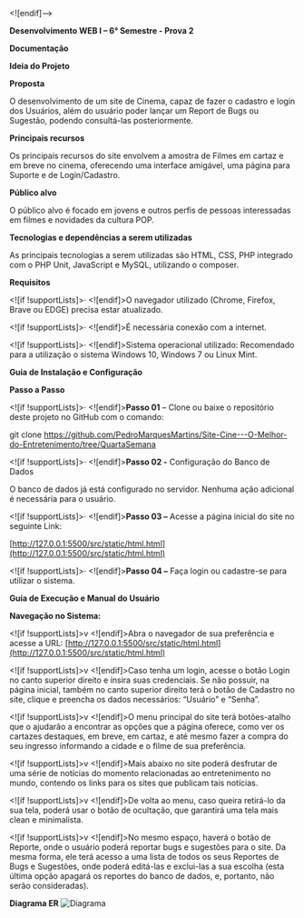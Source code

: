 <![endif]-->

**Desenvolvimento WEB I – 6° Semestre - Prova 2**

**Documentação**

**Ideia do Projeto**

**Proposta**

O desenvolvimento de um site de Cinema, capaz de fazer o cadastro e login dos Usuários, além do usuário poder lançar um Report de Bugs ou Sugestão, podendo consultá-las posteriormente.

**Principais recursos**

Os principais recursos do site envolvem a amostra de Filmes em cartaz e em breve no cinema, oferecendo uma interface amigável, uma página para Suporte e de Login/Cadastro.

**Público alvo**

O público alvo é focado em jovens e outros perfis de pessoas interessadas em filmes e novidades da cultura POP.

**Tecnologias e dependências a serem utilizadas**

As principais tecnologias a serem utilizadas são HTML, CSS, PHP integrado com o PHP Unit, JavaScript e MySQL, utilizando o composer.

**Requisitos**

<![if !supportLists]>· <![endif]>O navegador utilizado (Chrome, Firefox, Brave ou EDGE) precisa estar atualizado.

<![if !supportLists]>· <![endif]>É necessária conexão com a internet.

<![if !supportLists]>· <![endif]>Sistema operacional utilizado: Recomendado para a utilização o sistema Windows 10, Windows 7 ou Linux Mint.

**Guia de Instalação e Configuração**

**Passo a Passo**

<![if !supportLists]>· <![endif]>**Passo 01** – Clone ou baixe o repositório deste projeto no GitHub com o comando:

git clone <https://github.com/PedroMarquesMartins/Site-Cine---O-Melhor-do-Entretenimento/tree/QuartaSemana>

<![if !supportLists]>· <![endif]>**Passo 02 -** Configuração do Banco de Dados

O banco de dados já está configurado no servidor. Nenhuma ação adicional é necessária para o usuário.

<![if !supportLists]>· <![endif]>**Passo 03 –** Acesse a página inicial do site no seguinte Link:

[http://127.0.0.1:5500/src/static/html.html](http://127.0.0.1:5500/src/static/html.html)

<![if !supportLists]>· <![endif]>**Passo 04 –** Faça login ou cadastre-se para utilizar o sistema.

**Guia de Execução e Manual do Usuário**

**Navegação no Sistema:**

<![if !supportLists]>v <![endif]>Abra o navegador de sua preferência e acesse a URL: [http://127.0.0.1:5500/src/static/html.html](http://127.0.0.1:5500/src/static/html.html)

<![if !supportLists]>v <![endif]>Caso tenha um login, acesse o botão Login no canto superior direito e insira suas credenciais. Se não possuir, na página inicial, também no canto superior direito terá o botão de Cadastro no site, clique e preencha os dados necessários: “Usuário” e “Senha”.

<![if !supportLists]>v <![endif]>O menu principal do site terá botões-atalho que o ajudarão a encontrar as opções que a página oferece, como ver os cartazes destaques, em breve, em cartaz, e até mesmo fazer a compra do seu ingresso informando a cidade e o filme de sua preferência.

<![if !supportLists]>v <![endif]>Mais abaixo no site poderá desfrutar de uma série de notícias do momento relacionadas ao entretenimento no mundo, contendo os links para os sites que publicam tais notícias.

<![if !supportLists]>v <![endif]>De volta ao menu, caso queira retirá-lo da sua tela, poderá usar o botão de ocultação, que garantirá uma tela mais clean e minimalista.

<![if !supportLists]>v <![endif]>No mesmo espaço, haverá o botão de Reporte, onde o usuário poderá reportar bugs e sugestões para o site. Da mesma forma, ele terá acesso a uma lista de todos os seus Reportes de Bugs e Sugestões, onde poderá editá-las e exclui-las a sua escolha (esta última opção apagará os reportes do banco de dados, e, portanto, não serão consideradas).

**Diagrama ER**
![Diagrama](https://github.com/user-attachments/assets/244e94a5-1253-472a-b750-0af49005f7d7)

